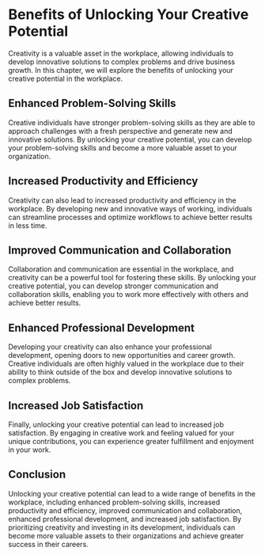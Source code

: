 Benefits of Unlocking Your Creative Potential
======================================================================

Creativity is a valuable asset in the workplace, allowing individuals to develop innovative solutions to complex problems and drive business growth. In this chapter, we will explore the benefits of unlocking your creative potential in the workplace.

Enhanced Problem-Solving Skills
-------------------------------

Creative individuals have stronger problem-solving skills as they are able to approach challenges with a fresh perspective and generate new and innovative solutions. By unlocking your creative potential, you can develop your problem-solving skills and become a more valuable asset to your organization.

Increased Productivity and Efficiency
-------------------------------------

Creativity can also lead to increased productivity and efficiency in the workplace. By developing new and innovative ways of working, individuals can streamline processes and optimize workflows to achieve better results in less time.

Improved Communication and Collaboration
----------------------------------------

Collaboration and communication are essential in the workplace, and creativity can be a powerful tool for fostering these skills. By unlocking your creative potential, you can develop stronger communication and collaboration skills, enabling you to work more effectively with others and achieve better results.

Enhanced Professional Development
---------------------------------

Developing your creativity can also enhance your professional development, opening doors to new opportunities and career growth. Creative individuals are often highly valued in the workplace due to their ability to think outside of the box and develop innovative solutions to complex problems.

Increased Job Satisfaction
--------------------------

Finally, unlocking your creative potential can lead to increased job satisfaction. By engaging in creative work and feeling valued for your unique contributions, you can experience greater fulfillment and enjoyment in your work.

Conclusion
----------

Unlocking your creative potential can lead to a wide range of benefits in the workplace, including enhanced problem-solving skills, increased productivity and efficiency, improved communication and collaboration, enhanced professional development, and increased job satisfaction. By prioritizing creativity and investing in its development, individuals can become more valuable assets to their organizations and achieve greater success in their careers.
